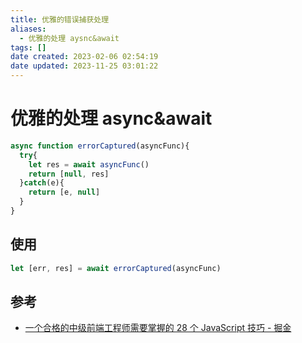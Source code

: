 ```yaml
---
title: 优雅的错误捕获处理
aliases:
  - 优雅的处理 aysnc&await
tags: []
date created: 2023-02-06 02:54:19
date updated: 2023-11-25 03:01:22
---
```


# 优雅的处理 async&await

```javascript
async function errorCaptured(asyncFunc){
  try{
    let res = await asyncFunc()
    return [null, res]
  }catch(e){
    return [e, null]
  }
}
```

## 使用

```javascript
let [err, res] = await errorCaptured(asyncFunc)
```

## 参考

- [一个合格的中级前端工程师需要掌握的 28 个 JavaScript 技巧 - 掘金](https://juejin.cn/post/6844903856489365518#heading-27)
